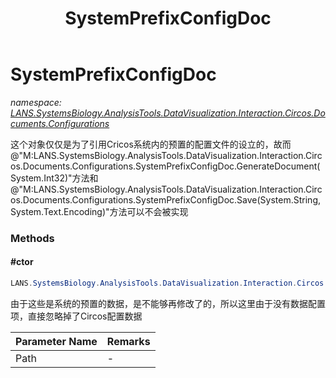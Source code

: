 ﻿---
title: SystemPrefixConfigDoc
---

# SystemPrefixConfigDoc
_namespace: [LANS.SystemsBiology.AnalysisTools.DataVisualization.Interaction.Circos.Documents.Configurations](N-LANS.SystemsBiology.AnalysisTools.DataVisualization.Interaction.Circos.Documents.Configurations.html)_

这个对象仅仅是为了引用Cricos系统内的预置的配置文件的设立的，故而@"M:LANS.SystemsBiology.AnalysisTools.DataVisualization.Interaction.Circos.Documents.Configurations.SystemPrefixConfigDoc.GenerateDocument(System.Int32)"方法和@"M:LANS.SystemsBiology.AnalysisTools.DataVisualization.Interaction.Circos.Documents.Configurations.SystemPrefixConfigDoc.Save(System.String,System.Text.Encoding)"方法可以不会被实现

### Methods

#### #ctor
```csharp
LANS.SystemsBiology.AnalysisTools.DataVisualization.Interaction.Circos.Documents.Configurations.SystemPrefixConfigDoc.#ctor(System.String)
```
由于这些是系统的预置的数据，是不能够再修改了的，所以这里由于没有数据配置项，直接忽略掉了Circos配置数据

|Parameter Name|Remarks|
|--------------|-------|
|Path|-|





